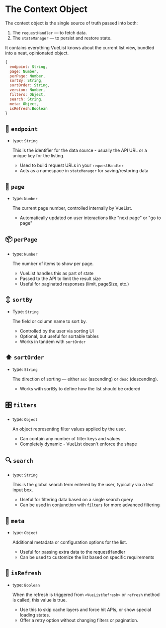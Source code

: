 # The Context Object

The context object is the single source of truth passed into both:

1. The `requestHandler` — to fetch data.
2. The `stateManager` — to persist and restore state.

It contains everything VueList knows about the current list view, bundled into a neat, opinionated object.

```js
{
  endpoint: String,
  page: Number,
  perPage: Number,
  sortBy: String,
  sortOrder: String,
  version: Number,
  filters: Object,
  search: String,
  meta: Object,
  isRefresh:Boolean
}
```

## 🔑 `endpoint`

- type: `String`

  This is the identifier for the data source - usually the API URL or a unique key for the listing.

  - Used to build request URLs in your `requestHandler`
  - Acts as a namespace in `stateManager` for saving/restoring data

## 📄 `page`

- type: `Number`

  The current page number, controlled internally by VueList.

  - Automatically updated on user interactions like "next page" or "go to page"

## 📦 `perPage`

- type: `Number`

  The number of items to show per page.

  - VueList handles this as part of state
  - Passed to the API to limit the result size
  - Useful for paginated responses (limit, pageSize, etc.)

## ↕️ `sortBy`

- Type: `String`

  The field or column name to sort by.

  - Controlled by the user via sorting UI
  - Optional, but useful for sortable tables
  - Works in tandem with `sortOrder`

## ⬆️ `sortOrder`

- type: `String`

  The direction of sorting — either `asc` (ascending) or `desc` (descending).

  - Works with sortBy to define how the list should be ordered

## 🎛️ `filters`

- type: `Object`

  An object representing filter values applied by the user.

  - Can contain any number of filter keys and values
  - Completely dynamic - VueList doesn't enforce the shape

## 🔍 `search`

- type: `String`

  This is the global search term entered by the user, typically via a text input box.

  - Useful for filtering data based on a single search query
  - Can be used in conjunction with `filters` for more advanced filtering

## 🧱 `meta`

- type: `Object`

  Additional metadata or configuration options for the list.

  - Useful for passing extra data to the requestHandler
  - Can be used to customize the list based on specific requirements

## 🔄 `isRefresh`

- type: `Boolean`

  When the refresh is triggered from `<VueListRefresh>` or `refresh` method is called, this value is true.

  - Use this to skip cache layers and force hit APIs, or show special loading states.
  - Offer a retry option without changing filters or pagination.
